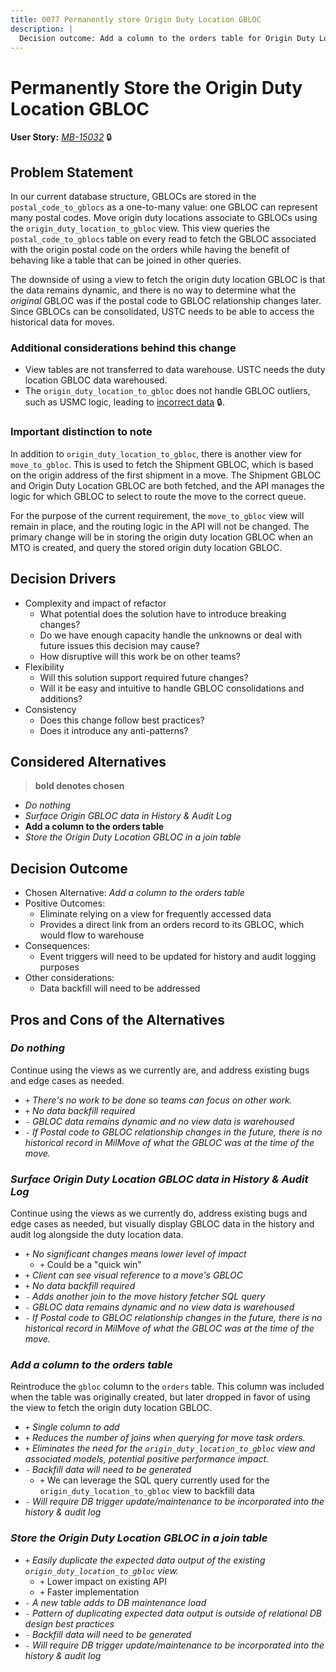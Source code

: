 ```yaml
---
title: 0077 Permanently store Origin Duty Location GBLOC
description: |
  Decision outcome: Add a column to the orders table for Origin Duty Location GBLOC
---
```


# Permanently Store the Origin Duty Location GBLOC

**User Story:** *[MB-15032](https://dp3.atlassian.net/browse/MB-15032)* :lock:

## Problem Statement

In our current database structure, GBLOCs are stored in the `postal_code_to_gblocs` as a one-to-many value: one GBLOC can represent many postal codes. Move origin duty locations associate to GBLOCs using the `origin_duty_location_to_gbloc` view. This view queries the `postal_code_to_gblocs` table on every read to fetch the GBLOC associated with the origin postal code on the orders while having the benefit of behaving like a table that can be joined in other queries.

The downside of using a view to fetch the origin duty location GBLOC is that the data remains dynamic, and there is no way to determine what the *original* GBLOC was if the postal code to GBLOC relationship changes later. Since GBLOCs can be consolidated, USTC needs to be able to access the historical data for moves. 

### Additional considerations behind this change

* View tables are not transferred to data warehouse. USTC needs the duty location GBLOC data warehoused.
* The `origin_duty_location_to_gbloc` does not handle GBLOC outliers, such as USMC logic, leading to [incorrect data](https://dp3.atlassian.net/browse/MB-15143) :lock:.

### Important distinction to note
In addition to `origin_duty_location_to_gbloc`, there is another view for `move_to_gbloc`. This is used to fetch the Shipment GBLOC, which is based
on the origin address of the first shipment in a move. The Shipment GBLOC and Origin Duty Location GBLOC are both fetched, and the API manages the logic
for which GBLOC to select to route the move to the correct queue. 

For the purpose of the current requirement, the `move_to_gbloc` view will remain in place, and the routing logic in the API will not be changed. The primary change
will be in storing the origin duty location GBLOC when an MTO is created, and query the stored origin duty location GBLOC.

## Decision Drivers

* Complexity and impact of refactor
  * What potential does the solution have to introduce breaking changes?
  * Do we have enough capacity handle the unknowns or deal with future issues this decision may cause?
  * How disruptive will this work be on other teams?
* Flexibility
  * Will this solution support required future changes?
  * Will it be easy and intuitive to handle GBLOC consolidations and additions?
* Consistency
  * Does this change follow best practices?
  * Does it introduce any anti-patterns?

## Considered Alternatives

> **bold denotes chosen**

* *Do nothing*
* *Surface Origin GBLOC data in History & Audit Log*
* **Add a column to the orders table**
* *Store the Origin Duty Location GBLOC in a join table*

## Decision Outcome

<!-- * Chosen Alternative:  -->
* Chosen Alternative: *Add a column to the orders table*
* Positive Outcomes:
  * Eliminate relying on a view for frequently accessed data
  * Provides a direct link from an orders record to its GBLOC, which would flow to warehouse
* Consequences:
  * Event triggers will need to be updated for history and audit logging purposes
* Other considerations:
  * Data backfill will need to be addressed

## Pros and Cons of the Alternatives

### *Do nothing*

Continue using the views as we currently are, and address existing bugs and edge cases as needed.

* `+` *There's no work to be done so teams can focus on other work.*
* `+` *No data backfill required*
* `-` *GBLOC data remains dynamic and no view data is warehoused*
* `-` *If Postal code to GBLOC relationship changes in the future, there is no historical record in MilMove of what the GBLOC was at the time of the move.*

### *Surface Origin Duty Location GBLOC data in History & Audit Log*

Continue using the views as we currently do, address existing bugs and edge cases as needed, but visually display GBLOC data in the history and audit log alongside the duty location data.

* `+` *No significant changes means lower level of impact*
  * `+` Could be a "quick win"
* `+` *Client can see visual reference to a move's GBLOC*
* `+` *No data backfill required*
* `-` *Adds another join to the move history fetcher SQL query*
* `-` *GBLOC data remains dynamic and no view data is warehoused*
* `-` *If Postal code to GBLOC relationship changes in the future, there is no historical record in MilMove of what the GBLOC was at the time of the move.*

### *Add a column to the orders table*

Reintroduce the `gbloc` column to the `orders` table. This column was included when the table was originally created,
but later dropped in favor of using the view to fetch the origin duty location GBLOC.

* `+` *Single column to add*
* `+` *Reduces the number of joins when querying for move task orders.*
* `+` *Eliminates the need for the `origin_duty_location_to_gbloc` view and associated models, potential positive performance impact.*
* `-` *Backfill data will need to be generated*
  * `+` We can leverage the SQL query currently used for the `origin_duty_location_to_gbloc` view to backfill data
* `-` *Will require DB trigger update/maintenance to be incorporated into the history & audit log*

### *Store the Origin Duty Location GBLOC in a join table*

* `+` *Easily duplicate the expected data output of the existing `origin_duty_location_to_gbloc` view.*
  * `+` Lower impact on existing API
  * `+` Faster implementation
* `-` *A new table adds to DB maintenance load*
* `-` *Pattern of duplicating expected data output is outside of relational DB design best practices*
* `-` *Backfill data will need to be generated*
* `-` *Will require DB trigger update/maintenance to be incorporated into the history & audit log*
